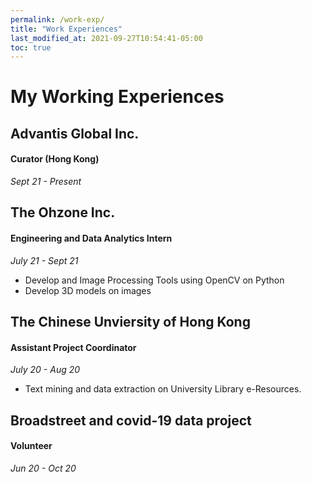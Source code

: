 ```yaml
---
permalink: /work-exp/
title: "Work Experiences"
last_modified_at: 2021-09-27T10:54:41-05:00
toc: true
---
```

# My Working Experiences

## Advantis Global Inc.
#### Curator (Hong Kong)
*Sept 21 - Present*


## The Ohzone Inc.
#### Engineering and Data Analytics Intern
*July 21 - Sept 21*
- Develop and Image Processing Tools using OpenCV on Python
- Develop 3D models on images


## The Chinese Unviersity of Hong Kong
#### Assistant Project Coordinator
*July 20 - Aug 20*
- Text mining and data extraction on University Library e-Resources.


## Broadstreet and covid-19 data project
#### Volunteer
*Jun 20 - Oct 20*